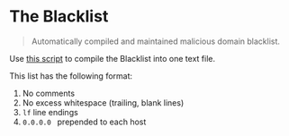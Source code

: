 # The Blacklist
> Automatically compiled and maintained malicious domain blacklist.

Use [this script](https://github.com/T145/the-blacklist/tree/master/scripts/compile_the_blacklist.sh) to compile the Blacklist into one text file.

This list has the following format:

1. No comments
2. No excess whitespace (trailing, blank lines)
3. `lf` line endings
4. `0.0.0.0 ` prepended to each host
